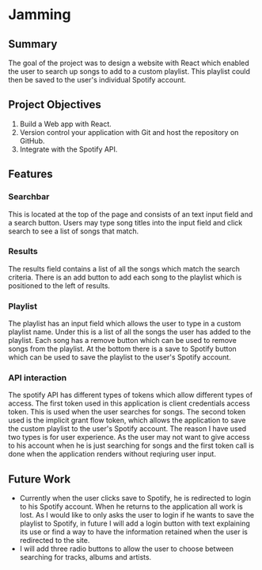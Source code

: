 # Jamming

## Summary
The goal of the project was to design a website with React which enabled the user to search up songs to add to a custom playlist. This playlist could then be saved to the user's individual Spotify account. 

## Project Objectives
1. Build a Web app with React.
1. Version control your application with Git and host the repository on GitHub.
1. Integrate with the Spotify API.

## Features
### Searchbar
This is located at the top of the page and consists of an text input field and a search button. Users may type song titles into the input field and click search to see a list of songs that match.
### Results
The results field contains a list of all the songs which match the search criteria. There is an add button to add each song to the playlist which is positioned to the left of results.
### Playlist
The playlist has an input field which allows the user to type in a custom playlist name. Under this is a list of all the songs the user has added to the playlist. Each song has a remove button which can be used to remove songs from the playlist. At the bottom there is a save to Spotify button which can be used to save the playlist to the user's Spotify account.
### API interaction
The spotify API has different types of tokens which allow different types of access. The first token used in this application is client credentials access token. This is used when the user searches for songs. The second token used is the implicit grant flow token, which allows the application to save the custom playlist to the user's Spotify account. The reason I have used two types is for user experience. As the user may not want to give access to his account when he is just searching for songs and the first token call is done when the application renders without reqiuring user input.

## Future Work
- Currently when the user clicks save to Spotify, he is redirected to login to his Spotify account. When he returns to the application all work is lost. As I would like to only asks the user to login if he wants to save the playlist to Spotify, in future I will add a login button with text explaining its use or find a way to have the information retained when the user is redirected to the site.
- I will add three radio buttons to allow the user to choose between searching for tracks, albums and artists.